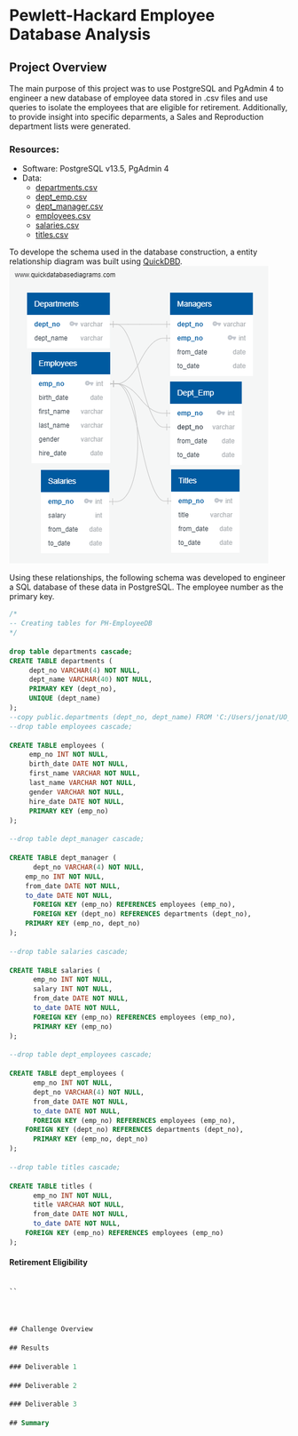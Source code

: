 # Pewlett-Hackard Employee Database Analysis

## Project Overview

The main purpose of this project was to use PostgreSQL and PgAdmin 4 to engineer a new database of employee data stored in .csv files and use queries to isolate the employees that are eligible for retirement. Additionally, to provide insight into specific deparments, a Sales and Reproduction department lists were generated.

### Resources:
- Software: PostgreSQL v13.5, PgAdmin 4
- Data: 
  - [departments.csv](https://github.com/jonathantree/Pewlett-Hackard-Analysis/blob/main/Analysis_Projects/Pewlett_Hackard_Analysis/Data/departments.csv)
  - [dept_emp.csv](https://github.com/jonathantree/Pewlett-Hackard-Analysis/blob/main/Analysis_Projects/Pewlett_Hackard_Analysis/Data/dept_emp.csv) 
  - [dept_manager.csv](https://github.com/jonathantree/Pewlett-Hackard-Analysis/blob/main/Analysis_Projects/Pewlett_Hackard_Analysis/Data/dept_manager.csv) 
  - [employees.csv](https://github.com/jonathantree/Pewlett-Hackard-Analysis/blob/main/Analysis_Projects/Pewlett_Hackard_Analysis/Data/employees.csv) 
  - [salaries.csv](https://github.com/jonathantree/Pewlett-Hackard-Analysis/blob/main/Analysis_Projects/Pewlett_Hackard_Analysis/Data/salaries.csv) 
  - [titles.csv](https://github.com/jonathantree/Pewlett-Hackard-Analysis/blob/main/Analysis_Projects/Pewlett_Hackard_Analysis/Data/titles.csv)

To develope the schema used in the database construction, a entity relationship diagram was built using [QuickDBD](https://app.quickdatabasediagrams.com/#/).
![ERD](/Analysis_Projects/Pewlett_Hackard_Analysis/EmployeeDB.png)

Using these relationships, the following schema was developed to engineer a SQL database of these data in PostgreSQL. The employee number as the primary key.

```SQL
/*
-- Creating tables for PH-EmployeeDB
*/

drop table departments cascade;
CREATE TABLE departments (
     dept_no VARCHAR(4) NOT NULL,
     dept_name VARCHAR(40) NOT NULL,
     PRIMARY KEY (dept_no),
     UNIQUE (dept_name)
);
--copy public.departments (dept_no, dept_name) FROM 'C:/Users/jonat/UO_BOO~1/Mod7/GIT_PE~1/PEWLET~1/ANALYS~1/PEWLET~1/Data/DEPART~1.CSV' CSV HEADER QUOTE '\"' ESCAPE '''';
--drop table employees cascade;

CREATE TABLE employees (
	 emp_no INT NOT NULL,
     birth_date DATE NOT NULL,
     first_name VARCHAR NOT NULL,
     last_name VARCHAR NOT NULL,
     gender VARCHAR NOT NULL,
     hire_date DATE NOT NULL,
     PRIMARY KEY (emp_no)
);

--drop table dept_manager cascade;

CREATE TABLE dept_manager (
	  dept_no VARCHAR(4) NOT NULL,
    emp_no INT NOT NULL,
    from_date DATE NOT NULL,
    to_date DATE NOT NULL,
	  FOREIGN KEY (emp_no) REFERENCES employees (emp_no),
	  FOREIGN KEY (dept_no) REFERENCES departments (dept_no),
    PRIMARY KEY (emp_no, dept_no)
);

--drop table salaries cascade;

CREATE TABLE salaries (
	  emp_no INT NOT NULL,
	  salary INT NOT NULL,
	  from_date DATE NOT NULL,
	  to_date DATE NOT NULL,
	  FOREIGN KEY (emp_no) REFERENCES employees (emp_no),
	  PRIMARY KEY (emp_no)
);

--drop table dept_employees cascade;

CREATE TABLE dept_employees (
	  emp_no INT NOT NULL,
	  dept_no VARCHAR(4) NOT NULL,
	  from_date DATE NOT NULL,
	  to_date DATE NOT NULL,
	  FOREIGN KEY (emp_no) REFERENCES employees (emp_no),
  	FOREIGN KEY (dept_no) REFERENCES departments (dept_no),
	  PRIMARY KEY (emp_no, dept_no)
);

--drop table titles cascade;

CREATE TABLE titles (
	  emp_no INT NOT NULL,
	  title VARCHAR NOT NULL,
	  from_date DATE NOT NULL,
	  to_date DATE NOT NULL,
    FOREIGN KEY (emp_no) REFERENCES employees (emp_no)
);
```
#### Retirement Eligibility

```SQL

``



## Challenge Overview

## Results

### Deliverable 1

### Deliverable 2

### Deliverable 3

## Summary
